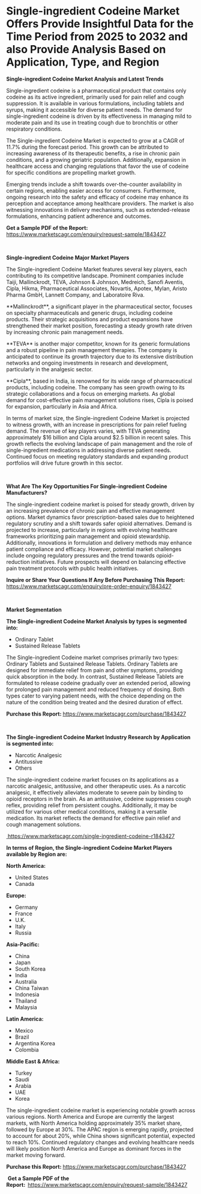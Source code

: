 <p><h1>Single-ingredient Codeine Market Offers Provide Insightful Data for the Time Period from 2025 to 2032 and also Provide Analysis Based on Application, Type, and Region</h1></p><p><strong>Single-ingredient Codeine Market Analysis and Latest Trends</strong></p>
<p><p>Single-ingredient codeine is a pharmaceutical product that contains only codeine as its active ingredient, primarily used for pain relief and cough suppression. It is available in various formulations, including tablets and syrups, making it accessible for diverse patient needs. The demand for single-ingredient codeine is driven by its effectiveness in managing mild to moderate pain and its use in treating cough due to bronchitis or other respiratory conditions.</p><p>The Single-ingredient Codeine Market is expected to grow at a CAGR of 11.7% during the forecast period. This growth can be attributed to increasing awareness of its therapeutic benefits, a rise in chronic pain conditions, and a growing geriatric population. Additionally, expansion in healthcare access and changing regulations that favor the use of codeine for specific conditions are propelling market growth.</p><p>Emerging trends include a shift towards over-the-counter availability in certain regions, enabling easier access for consumers. Furthermore, ongoing research into the safety and efficacy of codeine may enhance its perception and acceptance among healthcare providers. The market is also witnessing innovations in delivery mechanisms, such as extended-release formulations, enhancing patient adherence and outcomes.</p></p>
<p><strong>Get a Sample PDF of the Report:&nbsp;</strong> <a href="https://www.marketscagr.com/enquiry/request-sample/1843427?utm_campaign=2940&utm_medium=2&utm_source=Github&utm_content=ia&utm_term=19042025&utm_id=single-ingredient-codeine">https://www.marketscagr.com/enquiry/request-sample/1843427</a></p>
<p>&nbsp;</p>
<p><strong>Single-ingredient Codeine Major Market Players</strong></p>
<p><p>The Single-ingredient Codeine Market features several key players, each contributing to its competitive landscape. Prominent companies include Taiji, Mallinckrodt, TEVA, Johnson & Johnson, Medreich, Sanofi Aventis, Cipla, Hikma, Pharmaceutical Associates, Novartis, Apotex, Mylan, Aristo Pharma GmbH, Lannett Company, and Laboratoire Riva.</p><p>**Mallinckrodt**, a significant player in the pharmaceutical sector, focuses on specialty pharmaceuticals and generic drugs, including codeine products. Their strategic acquisitions and product expansions have strengthened their market position, forecasting a steady growth rate driven by increasing chronic pain management needs.</p><p>**TEVA** is another major competitor, known for its generic formulations and a robust pipeline in pain management therapies. The company is anticipated to continue its growth trajectory due to its extensive distribution networks and ongoing investments in research and development, particularly in the analgesic sector.</p><p>**Cipla**, based in India, is renowned for its wide range of pharmaceutical products, including codeine. The company has seen growth owing to its strategic collaborations and a focus on emerging markets. As global demand for cost-effective pain management solutions rises, Cipla is poised for expansion, particularly in Asia and Africa.</p><p>In terms of market size, the Single-ingredient Codeine Market is projected to witness growth, with an increase in prescriptions for pain relief fueling demand. The revenue of key players varies, with TEVA generating approximately $16 billion and Cipla around $2.5 billion in recent sales. This growth reflects the evolving landscape of pain management and the role of single-ingredient medications in addressing diverse patient needs. Continued focus on meeting regulatory standards and expanding product portfolios will drive future growth in this sector.</p></p>
<p>&nbsp;</p>
<p><strong>What Are The Key Opportunities For Single-ingredient Codeine Manufacturers?</strong></p>
<p><p>The single-ingredient codeine market is poised for steady growth, driven by an increasing prevalence of chronic pain and effective management options. Market dynamics favor prescription-based sales due to heightened regulatory scrutiny and a shift towards safer opioid alternatives. Demand is projected to increase, particularly in regions with evolving healthcare frameworks prioritizing pain management and opioid stewardship. Additionally, innovations in formulation and delivery methods may enhance patient compliance and efficacy. However, potential market challenges include ongoing regulatory pressures and the trend towards opioid-reduction initiatives. Future prospects will depend on balancing effective pain treatment protocols with public health initiatives.</p></p>
<p><strong>Inquire or Share Your Questions If Any Before Purchasing This Report:</strong> <a href="https://www.marketscagr.com/enquiry/pre-order-enquiry/1843427?utm_campaign=2940&utm_medium=2&utm_source=Github&utm_content=ia&utm_term=19042025&utm_id=single-ingredient-codeine">https://www.marketscagr.com/enquiry/pre-order-enquiry/1843427</a></p>
<p>&nbsp;</p>
<p><strong>Market Segmentation</strong></p>
<p><strong>The Single-ingredient Codeine Market Analysis by types is segmented into:</strong></p>
<p><ul><li>Ordinary Tablet</li><li>Sustained Release Tablets</li></ul></p>
<p><p>The Single-ingredient Codeine market comprises primarily two types: Ordinary Tablets and Sustained Release Tablets. Ordinary Tablets are designed for immediate relief from pain and other symptoms, providing quick absorption in the body. In contrast, Sustained Release Tablets are formulated to release codeine gradually over an extended period, allowing for prolonged pain management and reduced frequency of dosing. Both types cater to varying patient needs, with the choice depending on the nature of the condition being treated and the desired duration of effect.</p></p>
<p><strong>Purchase this Report:&nbsp;</strong><a href="https://www.marketscagr.com/purchase/1843427?utm_campaign=2940&utm_medium=2&utm_source=Github&utm_content=ia&utm_term=19042025&utm_id=single-ingredient-codeine">https://www.marketscagr.com/purchase/1843427</a></p>
<p>&nbsp;</p>
<p><strong>The Single-ingredient Codeine Market Industry Research by Application is segmented into:</strong></p>
<p><ul><li>Narcotic Analgesic</li><li>Antitussive</li><li>Others</li></ul></p>
<p><p>The single-ingredient codeine market focuses on its applications as a narcotic analgesic, antitussive, and other therapeutic uses. As a narcotic analgesic, it effectively alleviates moderate to severe pain by binding to opioid receptors in the brain. As an antitussive, codeine suppresses cough reflex, providing relief from persistent coughs. Additionally, it may be utilized for various other medical conditions, making it a versatile medication. Its market reflects the demand for effective pain relief and cough management solutions.</p></p>
<p><a href="https://www.marketscagr.com/single-ingredient-codeine-r1843427?utm_campaign=2940&utm_medium=2&utm_source=Github&utm_content=ia&utm_term=19042025&utm_id=single-ingredient-codeine">&nbsp;https://www.marketscagr.com/single-ingredient-codeine-r1843427</a></p>
<p><strong>In terms of Region, the Single-ingredient Codeine Market Players available by Region are:</strong></p>
<p>
    <p> <strong> North America: </strong>
        <ul>
            <li>United States</li>
            <li>Canada</li>
        </ul>
        </p> 
    <p> <strong> Europe: </strong>
        <ul>
            <li>Germany</li>
            <li>France</li>
            <li>U.K.</li>
            <li>Italy</li>
            <li>Russia</li>
        </ul>
        </p> 
    <p> <strong> Asia-Pacific: </strong>
        <ul>
            <li>China</li>
            <li>Japan</li>
            <li>South Korea</li>
            <li>India</li>
            <li>Australia</li>
            <li>China Taiwan</li>
            <li>Indonesia</li>
            <li>Thailand</li>
            <li>Malaysia</li>
        </ul>
        </p> 
    <p> <strong> Latin America: </strong>
        <ul>
            <li>Mexico</li>
            <li>Brazil</li>
            <li>Argentina Korea</li>
            <li>Colombia</li>
        </ul>
        </p> 
    <p> <strong> Middle East & Africa: </strong>
        <ul>
            <li>Turkey</li>
            <li>Saudi</li>
            <li>Arabia</li>
            <li>UAE</li>
            <li>Korea</li>
        </ul>
    </p>
    </p>
<p><p>The single-ingredient codeine market is experiencing notable growth across various regions. North America and Europe are currently the largest markets, with North America holding approximately 35% market share, followed by Europe at 30%. The APAC region is emerging rapidly, projected to account for about 20%, while China shows significant potential, expected to reach 10%. Continued regulatory changes and evolving healthcare needs will likely position North America and Europe as dominant forces in the market moving forward.</p></p>
<p><strong>Purchase this Report: </strong><a href="https://www.marketscagr.com/purchase/1843427?utm_campaign=2940&utm_medium=2&utm_source=Github&utm_content=ia&utm_term=19042025&utm_id=single-ingredient-codeine">https://www.marketscagr.com/purchase/1843427</a></p>
<p>&nbsp;<strong>Get a Sample PDF of the Report:&nbsp;&nbsp;</strong><a href="https://www.marketscagr.com/enquiry/request-sample/1843427?utm_campaign=2940&utm_medium=2&utm_source=Github&utm_content=ia&utm_term=19042025&utm_id=single-ingredient-codeine">https://www.marketscagr.com/enquiry/request-sample/1843427</a></p>
<p><strong></strong></p>
<p><p></p><p></p><p></p></p>